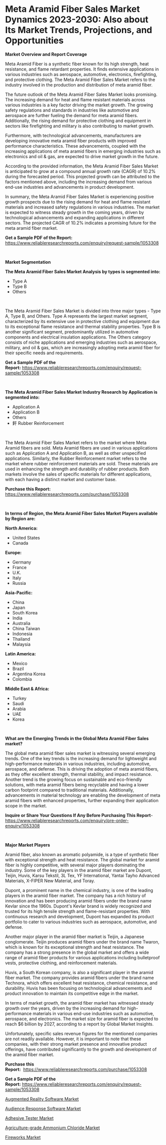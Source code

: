 <p><h1>Meta Aramid Fiber Sales Market Dynamics 2023-2030: Also about Its Market Trends, Projections, and Opportunities</h1></p><p><strong>Market Overview and Report Coverage</strong></p>
<p><p>Meta Aramid Fiber is a synthetic fiber known for its high strength, heat resistance, and flame retardant properties. It finds extensive applications in various industries such as aerospace, automotive, electronics, firefighting, and protective clothing. The Meta Aramid Fiber Sales Market refers to the industry involved in the production and distribution of meta aramid fiber.</p><p>The future outlook of the Meta Aramid Fiber Sales Market looks promising. The increasing demand for heat and flame resistant materials across various industries is a key factor driving the market growth. The growing safety regulations and standards in industries like automotive and aerospace are further fueling the demand for meta aramid fibers. Additionally, the rising demand for protective clothing and equipment in sectors like firefighting and military is also contributing to market growth.</p><p>Furthermore, with technological advancements, manufacturers are developing innovative meta aramid fiber products with improved performance characteristics. These advancements, coupled with the increasing applications of meta aramid fibers in emerging industries such as electronics and oil & gas, are expected to drive market growth in the future.</p><p>According to the provided information, the Meta Aramid Fiber Sales Market is anticipated to grow at a compound annual growth rate (CAGR) of 10.2% during the forecasted period. This projected growth can be attributed to the factors mentioned above, including the increasing demand from various end-use industries and advancements in product development.</p><p>In summary, the Meta Aramid Fiber Sales Market is experiencing positive growth prospects due to the rising demand for heat and flame resistant materials and increased safety regulations in various industries. The market is expected to witness steady growth in the coming years, driven by technological advancements and expanding applications in different sectors. The projected CAGR of 10.2% indicates a promising future for the meta aramid fiber market.</p></p>
<p><strong>Get a Sample PDF of the Report:</strong> <a href="https://www.reliableresearchreports.com/enquiry/request-sample/1053308">https://www.reliableresearchreports.com/enquiry/request-sample/1053308</a></p>
<p>&nbsp;</p>
<p><strong>Market Segmentation</strong></p>
<p><strong>The Meta Aramid Fiber Sales Market Analysis by types is segmented into:</strong></p>
<p><ul><li>Type A</li><li>Type B</li><li>Others</li></ul></p>
<p>&nbsp;</p>
<p><p>The Meta Aramid Fiber Sales Market is divided into three major types - Type A, Type B, and Others. Type A represents the largest market segment, characterized by its extensive use in protective clothing and equipment due to its exceptional flame resistance and thermal stability properties. Type B is another significant segment, predominantly utilized in automotive components and electrical insulation applications. The Others category consists of niche applications and emerging industries such as aerospace, military, and oil & gas, which are increasingly adopting meta aramid fiber for their specific needs and requirements.</p></p>
<p><strong>Get a Sample PDF of the Report:</strong>&nbsp;<a href="https://www.reliableresearchreports.com/enquiry/request-sample/1053308">https://www.reliableresearchreports.com/enquiry/request-sample/1053308</a></p>
<p>&nbsp;</p>
<p><strong>The Meta Aramid Fiber Sales Market Industry Research by Application is segmented into:</strong></p>
<p><ul><li>Application A</li><li>Application B</li><li>Others</li><li>飦	Rubber Reinforcement</li></ul></p>
<p>&nbsp;</p>
<p><p>The Meta Aramid Fiber Sales Market refers to the market where Meta Aramid fibers are sold. Meta Aramid fibers are used in various applications such as Application A and Application B, as well as other unspecified applications. Similarly, the Rubber Reinforcement market refers to the market where rubber reinforcement materials are sold. These materials are used in enhancing the strength and durability of rubber products. Both markets involve the sales of specific materials for different applications, with each having a distinct market and customer base.</p></p>
<p><strong>Purchase this Report:</strong>&nbsp; <a href="https://www.reliableresearchreports.com/purchase/1053308">https://www.reliableresearchreports.com/purchase/1053308</a></p>
<p>&nbsp;</p>
<p><strong>In terms of Region, the Meta Aramid Fiber Sales Market Players available by Region are:</strong></p>
<p>
    <p> <strong> North America: </strong>
        <ul>
            <li>United States</li>
            <li>Canada</li>
        </ul>
        </p> 
    <p> <strong> Europe: </strong>
        <ul>
            <li>Germany</li>
            <li>France</li>
            <li>U.K.</li>
            <li>Italy</li>
            <li>Russia</li>
        </ul>
        </p> 
    <p> <strong> Asia-Pacific: </strong>
        <ul>
            <li>China</li>
            <li>Japan</li>
            <li>South Korea</li>
            <li>India</li>
            <li>Australia</li>
            <li>China Taiwan</li>
            <li>Indonesia</li>
            <li>Thailand</li>
            <li>Malaysia</li>
        </ul>
        </p> 
    <p> <strong> Latin America: </strong>
        <ul>
            <li>Mexico</li>
            <li>Brazil</li>
            <li>Argentina Korea</li>
            <li>Colombia</li>
        </ul>
        </p> 
    <p> <strong> Middle East & Africa: </strong>
        <ul>
            <li>Turkey</li>
            <li>Saudi</li>
            <li>Arabia</li>
            <li>UAE</li>
            <li>Korea</li>
        </ul>
    </p>
    </p>
<p>&nbsp;</p>
<p><strong>What are the Emerging Trends in the Global Meta Aramid Fiber Sales market?</strong></p>
<p><p>The global meta aramid fiber sales market is witnessing several emerging trends. One of the key trends is the increasing demand for lightweight and high-performance materials in various industries, including automotive, aerospace, and defense. This is driving the adoption of meta aramid fibers, as they offer excellent strength, thermal stability, and impact resistance. Another trend is the growing focus on sustainable and eco-friendly solutions, with meta aramid fibers being recyclable and having a lower carbon footprint compared to traditional materials. Additionally, advancements in material technology are enabling the development of meta aramid fibers with enhanced properties, further expanding their application scope in the market.</p></p>
<p><strong>Inquire or Share Your Questions If Any Before Purchasing This Report</strong>- <a href="https://www.reliableresearchreports.com/enquiry/pre-order-enquiry/1053308">https://www.reliableresearchreports.com/enquiry/pre-order-enquiry/1053308</a></p>
<p>&nbsp;</p>
<p><strong>Major Market Players</strong></p>
<p><p>Aramid fiber, also known as aromatic polyamide, is a type of synthetic fiber with exceptional strength and heat resistance. The global market for aramid fiber is highly competitive, with several major players dominating the industry. Some of the key players in the aramid fiber market are Dupont, Teijin, Huvis, Karsu Tekstil, 3L Tex, YF International, Yantai Tayho Advanced Materials, X-FIPER New Material, and Toray.</p><p>Dupont, a prominent name in the chemical industry, is one of the leading players in the aramid fiber market. The company has a rich history of innovation and has been producing aramid fibers under the brand name Kevlar since the 1960s. Dupont's Kevlar brand is widely recognized and trusted for its high tensile strength and flame-resistant properties. With continuous research and development, Dupont has expanded its product portfolio to cater to various industries such as aerospace, automotive, and defense.</p><p>Another major player in the aramid fiber market is Teijin, a Japanese conglomerate. Teijin produces aramid fibers under the brand name Twaron, which is known for its exceptional strength and heat resistance. The company has a strong presence in the global market and offers a wide range of aramid fiber products for various applications including bulletproof vests, protective clothing, and reinforcement materials.</p><p>Huvis, a South Korean company, is also a significant player in the aramid fiber market. The company provides aramid fibers under the brand name Technora, which offers excellent heat resistance, chemical resistance, and durability. Huvis has been focusing on technological advancements and product innovation to maintain its competitive edge in the market.</p><p>In terms of market growth, the aramid fiber market has witnessed steady growth over the years, driven by the increasing demand for high-performance materials in various end-use industries such as automotive, aerospace, and electronics. The market size for aramid fiber is expected to reach $6 billion by 2027, according to a report by Global Market Insights.</p><p>Unfortunately, specific sales revenue figures for the mentioned companies are not readily available. However, it is important to note that these companies, with their strong market presence and innovative product offerings, have contributed significantly to the growth and development of the aramid fiber market.</p></p>
<p><strong>Purchase this Report:</strong>&nbsp;&nbsp;<a href="https://www.reliableresearchreports.com/purchase/1053308">https://www.reliableresearchreports.com/purchase/1053308</a></p>
<p></p>
<p><strong>Get a Sample PDF of the Report:</strong>&nbsp;<a href="https://www.reliableresearchreports.com/enquiry/request-sample/1053308">https://www.reliableresearchreports.com/enquiry/request-sample/1053308</a></p>
<p><p><a href="https://medium.com/@jensenklein/augmented-reality-software-market-insights-into-market-cagr-market-trends-and-growth-strategies-6caf7fc41c7e">Augmented Reality Software Market</a></p><p><a href="https://medium.com/@vivianejast/audience-response-software-market-trends-and-market-analysis-forecasted-for-period-2023-2030-d04e21faa868">Audience Response Software Market</a></p><p><a href="https://www.linkedin.com/pulse/adhesive-tester-market-size-share-amp-trends-analysis-enzhf/">Adhesive Tester Market</a></p><p><a href="https://www.linkedin.com/pulse/agriculture-grade-ammonium-chloride-market-size-share-global-rr5me/">Agriculture-grade Ammonium Chloride Market</a></p><p><a href="https://github.com/Chiragrp22/Market-Research-Report-List-1/blob/main/fireworks-market.md">Fireworks Market</a></p></p>